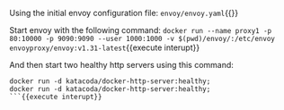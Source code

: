 Using the initial envoy configuration file:
`envoy/envoy.yaml`{{}}

Start envoy with the following command:
`docker run --name proxy1 -p 80:10000 -p 9090:9090 --user 1000:1000 -v $(pwd)/envoy/:/etc/envoy  envoyproxy/envoy:v1.31-latest`{{execute interupt}}

And then start two healthy http servers using this command:
```
docker run -d katacoda/docker-http-server:healthy;
docker run -d katacoda/docker-http-server:healthy;
```{{execute interupt}}
